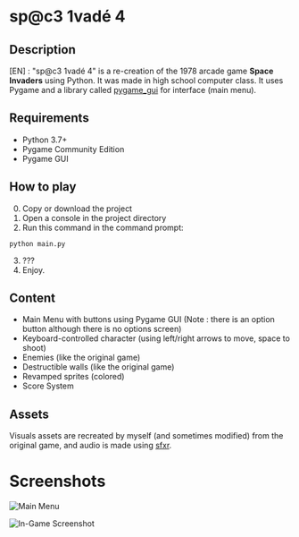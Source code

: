 # sp@c3 1vadé 4

## Description

[EN] : "sp@c3 1vadé 4" is a re-creation of the 1978 arcade game **Space Invaders** using Python. It was made in high school computer class. It uses Pygame and a library called [pygame_gui](https://github.com/MyreMylar/pygame_gui) for interface (main menu).

## Requirements

- Python 3.7+
- Pygame Community Edition
- Pygame GUI

## How to play

0. Copy or download the project
1. Open a console in the project directory
2. Run this command in the command prompt:
```
python main.py
```
3. ???
4. Enjoy.

## Content

- Main Menu with buttons using Pygame GUI (Note : there is an option button although there is no options screen)
- Keyboard-controlled character (using left/right arrows to move, space to shoot)
- Enemies (like the original game)
- Destructible walls (like the original game)
- Revamped sprites (colored)
- Score System

## Assets

Visuals assets are recreated by myself (and sometimes modified) from the original game, and audio is made using [sfxr](https://www.drpetter.se/project_sfxr.html).

# Screenshots

![Main Menu](https://i.imgur.com/WiPahzu.png)

![In-Game Screenshot](https://i.imgur.com/jf5ipOA.png)
